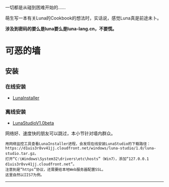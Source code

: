 一切都是从碰到困难开始的……

萌生写一本有关Luna的Cookbook的想法时，实话说，感觉Luna真是前途未卜。

**涉及到密码的要么是luna要么是luna-lang.cn，不要慌。**

# 可恶的墙

## 安装

### 在线安装
- [LunaInstaller][0]

### 离线安装
- [LunaStudioV1.0beta][1]

网络好、速度快的朋友可以跳过，本小节针对墙内群众。

	用网络监控工具查看LunaInstaller进程，会发现在线安装LunaStudio的下载路径：https://d1uis3r8vv41jj.cloudfront.net/windows/luna-studio/1.0/luna-studio.tar.gz。
	打开“C:\Windows\System32\drivers\etc\hosts”（Win7），添加“127.0.0.1 d1uis3r8vv41jj.cloudfront.net”。
	注意到是“https”协议，还需要给本地Web服务器配置SSL。
	这里自然以IIS7为例。

---
[0]:https://share.weiyun.com/bf78f65211ea424b739a4a96d3c1f66b
[1]:https://share.weiyun.com/67c88f4b8f6c950d773b38d39d9a9f91